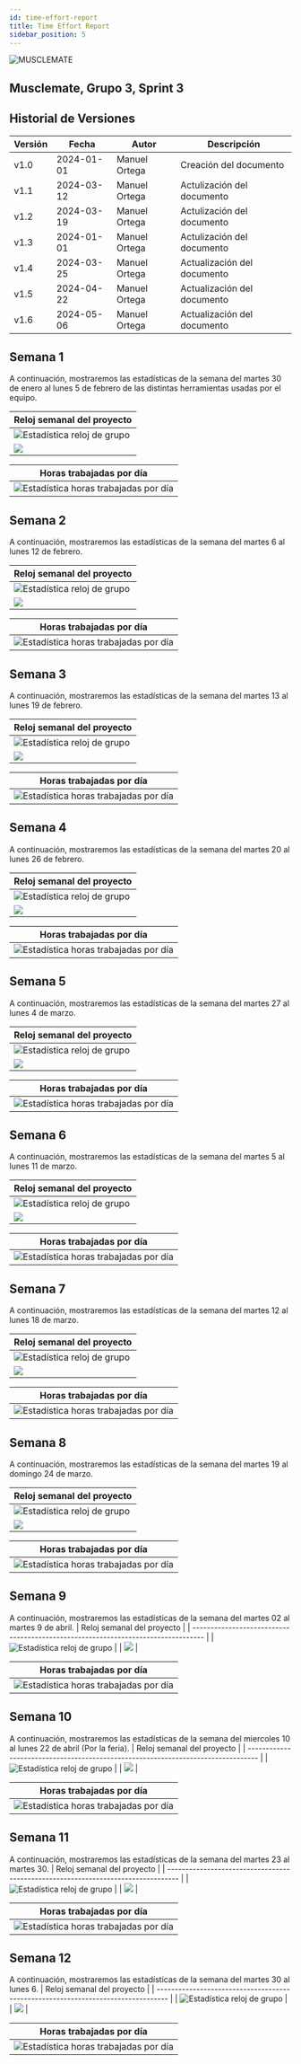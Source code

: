 ```yaml
---
id: time-effort-report
title: Time Effort Report
sidebar_position: 5
---
```


![MUSCLEMATE](logo.png)

## Musclemate, Grupo 3, Sprint 3

## Historial de Versiones

| Versión | Fecha      | Autor         | Descripción                 |
| ------- | ---------- | ------------- | --------------------------- |
| v1.0    | 2024-01-01 | Manuel Ortega | Creación del documento      |
| v1.1    | 2024-03-12 | Manuel Ortega | Actulización del documento  |
| v1.2    | 2024-03-19 | Manuel Ortega | Actulización del documento  |
| v1.3    | 2024-01-01 | Manuel Ortega | Actulización del documento  |
| v1.4    | 2024-03-25 | Manuel Ortega | Actualización del documento |
| v1.5    | 2024-04-22 | Manuel Ortega | Actualización del documento |
| v1.6    | 2024-05-06 | Manuel Ortega | Actualización del documento |

## Semana 1

A continuación, mostraremos las estadísticas de la semana del martes 30 de enero al lunes 5 de febrero de las distintas herramientas usadas por el equipo.

| Reloj semanal del proyecto                                                        |
| --------------------------------------------------------------------------------- |
| ![Estadística reloj de grupo](/img/stats/06-02-2024/06-02-2024_relojProyecto.png) |
| ![](/img/stats/06-02-2024/06-02-2024_relojProyecto2.png)                          |

| Horas trabajadas por día                                                                   |
| ------------------------------------------------------------------------------------------ |
| ![Estadística horas trabajadas por día](/img/stats/06-02-2024/06-02-2024_horasPorDias.png) |

## Semana 2

A continuación, mostraremos las estadísticas de la semana del martes 6 al lunes 12 de febrero.

| Reloj semanal del proyecto                                                        |
| --------------------------------------------------------------------------------- |
| ![Estadística reloj de grupo](/img/stats/13-02-2024/13-02-2024_relojProyecto.png) |
| ![](/img/stats/13-02-2024/13-02-2024_relojProyecto2.png)                          |

| Horas trabajadas por día                                                                   |
| ------------------------------------------------------------------------------------------ |
| ![Estadística horas trabajadas por día](/img/stats/13-02-2024/13-02-2024_horasPorDias.png) |

## Semana 3

A continuación, mostraremos las estadísticas de la semana del martes 13 al lunes 19 de febrero.

| Reloj semanal del proyecto                                                        |
| --------------------------------------------------------------------------------- |
| ![Estadística reloj de grupo](/img/stats/20-02-2024/20-02-2024_relojProyecto.png) |
| ![](/img/stats/20-02-2024/20-02-2024_relojProyecto2.png)                          |

| Horas trabajadas por día                                                                   |
| ------------------------------------------------------------------------------------------ |
| ![Estadística horas trabajadas por día](/img/stats/20-02-2024/20-02-2024_horasPorDias.png) |

## Semana 4

A continuación, mostraremos las estadísticas de la semana del martes 20 al lunes 26 de febrero.

| Reloj semanal del proyecto                                                        |
| --------------------------------------------------------------------------------- |
| ![Estadística reloj de grupo](/img/stats/27-02-2024/27-02-2024_relojProyecto.png) |
| ![](/img/stats/27-02-2024/27-02-2024_relojProyecto2.png)                          |

| Horas trabajadas por día                                                                   |
| ------------------------------------------------------------------------------------------ |
| ![Estadística horas trabajadas por día](/img/stats/27-02-2024/27-02-2024_horasPorDias.png) |

## Semana 5

A continuación, mostraremos las estadísticas de la semana del martes 27 al lunes 4 de marzo.

| Reloj semanal del proyecto                                                        |
| --------------------------------------------------------------------------------- |
| ![Estadística reloj de grupo](/img/stats/05-03-2024/05-03-2024_relojProyecto.png) |
| ![](/img/stats/05-03-2024/05-03-2024_relojProyecto2.png)                          |

| Horas trabajadas por día                                                                   |
| ------------------------------------------------------------------------------------------ |
| ![Estadística horas trabajadas por día](/img/stats/05-03-2024/05-03-2024_horasPorDias.png) |

## Semana 6

A continuación, mostraremos las estadísticas de la semana del martes 5 al lunes 11 de marzo.

| Reloj semanal del proyecto                                         |
| ------------------------------------------------------------------ |
| ![Estadística reloj de grupo](/img/stats/semana6relojProyecto.png) |
| ![](/img/stats/semana6Proyecto2.png)                               |

| Horas trabajadas por día                                                    |
| --------------------------------------------------------------------------- |
| ![Estadística horas trabajadas por día](/img/stats/semana6horasPorDias.png) |

## Semana 7

A continuación, mostraremos las estadísticas de la semana del martes 12 al lunes 18 de marzo.

| Reloj semanal del proyecto                                         |
| ------------------------------------------------------------------ |
| ![Estadística reloj de grupo](/img/stats/semana7relojProyecto.png) |
| ![](/img/stats/semana7relojProyecto2.png)                          |

| Horas trabajadas por día                                                    |
| --------------------------------------------------------------------------- |
| ![Estadística horas trabajadas por día](/img/stats/semana7horasPorDias.png) |

## Semana 8

A continuación, mostraremos las estadísticas de la semana del martes 19 al domingo 24 de marzo.

| Reloj semanal del proyecto                                         |
| ------------------------------------------------------------------ |
| ![Estadística reloj de grupo](/img/stats/semana8relojProyecto.png) |
| ![](/img/stats/semana8relojProyecto2.png)                          |

| Horas trabajadas por día                                                    |
| --------------------------------------------------------------------------- |
| ![Estadística horas trabajadas por día](/img/stats/semana8horasPorDias.png) |

## Semana 9

A continuación, mostraremos las estadísticas de la semana del martes 02 al martes 9 de abril.
| Reloj semanal del proyecto |
| --------------------------------------------------------------------------------- |
| ![Estadística reloj de grupo](/img/stats/semana9relojProyecto.png) |
| ![](/img/stats/semana9relojProyecto2.png) |

| Horas trabajadas por día                                                    |
| --------------------------------------------------------------------------- |
| ![Estadística horas trabajadas por día](/img/stats/semana9horasPorDias.png) |

## Semana 10

A continuación, mostraremos las estadísticas de la semana del miercoles 10 al lunes 22 de abril (Por la feria).
| Reloj semanal del proyecto |
| --------------------------------------------------------------------------------- |
| ![Estadística reloj de grupo](/img/stats/semana10relojProyecto.png) |
| ![](/img/stats/semana10relojProyecto2.png) |

| Horas trabajadas por día                                                     |
| ---------------------------------------------------------------------------- |
| ![Estadística horas trabajadas por día](/img/stats/semana10horasPorDias.png) |

## Semana 11

A continuación, mostraremos las estadísticas de la semana del martes 23 al martes 30.
| Reloj semanal del proyecto |
| --------------------------------------------------------------------------------- |
| ![Estadística reloj de grupo](/img/stats/semana11relojProyecto.png) |
| ![](/img/stats/semana11relojProyecto2.png) |

| Horas trabajadas por día                                                     |
| ---------------------------------------------------------------------------- |
| ![Estadística horas trabajadas por día](/img/stats/semana11horasPorDias.png) |

## Semana 12

A continuación, mostraremos las estadísticas de la semana del martes 30 al lunes 6.
| Reloj semanal del proyecto |
| --------------------------------------------------------------------------------- |
| ![Estadística reloj de grupo](/img/stats/semana12relojProyecto.png) |
| ![](/img/stats/semana12relojProyecto2.png) |

| Horas trabajadas por día                                                     |
| ---------------------------------------------------------------------------- |
| ![Estadística horas trabajadas por día](/img/stats/semana12horasPorDias.png) |
